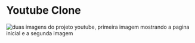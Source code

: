 # Youtube Clone

<img src=https://github.com/Thoomas806/Youtube-clone/blob/main/imagens/Blank%202%20Grids%20Collage.png alt="duas imagens do projeto youtube, primeira imagem mostrando a pagina inicial e a segunda imagem">


